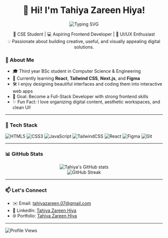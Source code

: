 <h1 align="center">👋 Hi! I'm Tahiya Zareen Hiya!</h1>

<p align="center">
  <img src="https://readme-typing-svg.demolab.com?font=Lexend+Code&weight=600&size=30&pause=800&color=9ADBB3&center=true&vCenter=true&width=600&lines=CSE+Student;Frontend+Developer;UI%2FUX+Design+Enthusiast;React+%7C+Tailwind+%7C+Next.js+Learner;Creative+Problem+Solver" alt="Typing SVG" />
</p>

<p align="center">
  🌸 CSE Student | 💻 Aspiring Frontend Developer | 🎨 UI/UX Enthusiast <br>
  💡 Passionate about building creative, useful, and visually appealing digital solutions.
</p>


### 📌 About Me

- 🎓 Third year BSc student in Computer Science & Engineering
- 🌱 Currently learning **React**, **Tailwind CSS**, **Next.js**, and **Figma**
- 🛠️ I enjoy designing beautiful interfaces and coding them into interactive web apps
- 🎯 Goal: Become a Full-Stack Developer with strong frontend skills
- ✨ Fun Fact: I love organizing digital content, aesthetic workspaces, and clean UI!

---

### 🧰 Tech Stack

![HTML5](https://img.shields.io/badge/HTML5-E34F26?style=for-the-badge&logo=html5&logoColor=white)
![CSS3](https://img.shields.io/badge/CSS3-1572B6?style=for-the-badge&logo=css3&logoColor=white)
![JavaScript](https://img.shields.io/badge/JavaScript-F7DF1E?style=for-the-badge&logo=javascript&logoColor=black)
![TailwindCSS](https://img.shields.io/badge/TailwindCSS-38B2AC?style=for-the-badge&logo=tailwind-css&logoColor=white)
![React](https://img.shields.io/badge/React-61DAFB?style=for-the-badge&logo=react&logoColor=black)
![Figma](https://img.shields.io/badge/Figma-F24E1E?style=for-the-badge&logo=figma&logoColor=white)
![Git](https://img.shields.io/badge/Git-F05032?style=for-the-badge&logo=git&logoColor=white)

---

### 📊 GitHub Stats

<p align="center">
  <img src="https://github-readme-stats.vercel.app/api?username=Tahiya07&show_icons=true&theme=tokyonight" alt="Tahiya's GitHub stats" />
  <br />
  <img src="https://github-readme-streak-stats.herokuapp.com/?user=Tahiya07&theme=tokyonight" alt="GitHub Streak" />
</p>

---

### 📫 Let's Connect

- ✉️ Email: [tahiyazareen.07@gmail.com](mailto:tahiyazareen.07@gmail.com)
- 💼 LinkedIn: [Tahiya Zareen Hiya](www.linkedin.com/in/tahiya-zareen-hiya-967a542ab)
- 🌐 Portfolio: [Tahiya Zareen Hiya](https://tahiya07.github.io/Portfolio/)

---

![Profile Views](https://komarev.com/ghpvc/?username=Tahiya07&color=9ADBB3&style=flat)

